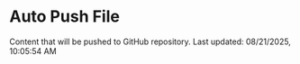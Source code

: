 # Auto Push File

Content that will be pushed to GitHub repository.
Last updated: 08/21/2025, 10:05:54 AM